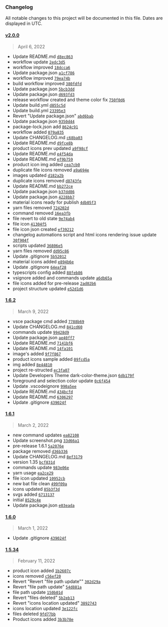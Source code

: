 ### Changelog 

 All notable changes to this project will be documented in this file. Dates are displayed in UTC.

 
#### [v2.0.0](https://github.com/Rajeshwaran2001/developer-theme-dark/compare/1.6.2...v2.0.0) 

> April 6, 2022 

- Update README.md [`d8ec863`](https://github.com/Rajeshwaran2001/developer-theme-dark/commit/d8ec863)
- workflow update [`2edc3d5`](https://github.com/Rajeshwaran2001/developer-theme-dark/commit/2edc3d5)
- workflow improved [`18dcca6`](https://github.com/Rajeshwaran2001/developer-theme-dark/commit/18dcca6)
- Update package.json [`a1cf786`](https://github.com/Rajeshwaran2001/developer-theme-dark/commit/a1cf786)
- workflow improved [`79ea74b`](https://github.com/Rajeshwaran2001/developer-theme-dark/commit/79ea74b)
- build workflow improved [`380fdfd`](https://github.com/Rajeshwaran2001/developer-theme-dark/commit/380fdfd)
- Update package.json [`5bcb3dd`](https://github.com/Rajeshwaran2001/developer-theme-dark/commit/5bcb3dd)
- Update package.json [`d693fd3`](https://github.com/Rajeshwaran2001/developer-theme-dark/commit/d693fd3)
- release workflow created and theme color fix [`750f0d6`](https://github.com/Rajeshwaran2001/developer-theme-dark/commit/750f0d6)
- Update build.yml [`d855c5d`](https://github.com/Rajeshwaran2001/developer-theme-dark/commit/d855c5d)
- Update build.yml [`23395e3`](https://github.com/Rajeshwaran2001/developer-theme-dark/commit/23395e3)
- Revert "Update package.json" [`abd6bab`](https://github.com/Rajeshwaran2001/developer-theme-dark/commit/abd6bab)
- Update package.json [`9350d44`](https://github.com/Rajeshwaran2001/developer-theme-dark/commit/9350d44)
- package-lock.json add [`8624c91`](https://github.com/Rajeshwaran2001/developer-theme-dark/commit/8624c91)
- workflow added [`079a835`](https://github.com/Rajeshwaran2001/developer-theme-dark/commit/079a835)
- Update CHANGELOG.md [`c68ba03`](https://github.com/Rajeshwaran2001/developer-theme-dark/commit/c68ba03)
- Update README.md [`d9fce8b`](https://github.com/Rajeshwaran2001/developer-theme-dark/commit/d9fce8b)
- product icons prev updated [`a9f98cf`](https://github.com/Rajeshwaran2001/developer-theme-dark/commit/a9f98cf)
- Update README.md [`e4f54da`](https://github.com/Rajeshwaran2001/developer-theme-dark/commit/e4f54da)
- Update README.md [`ef9b759`](https://github.com/Rajeshwaran2001/developer-theme-dark/commit/ef9b759)
- product icon img added [`cea7cb0`](https://github.com/Rajeshwaran2001/developer-theme-dark/commit/cea7cb0)
- duplicate file icons removed [`a9a694e`](https://github.com/Rajeshwaran2001/developer-theme-dark/commit/a9a694e)
- images updated [`d182a2b`](https://github.com/Rajeshwaran2001/developer-theme-dark/commit/d182a2b)
- duplicate icons removed [`d8743fe`](https://github.com/Rajeshwaran2001/developer-theme-dark/commit/d8743fe)
- Update README.md [`bb272ce`](https://github.com/Rajeshwaran2001/developer-theme-dark/commit/bb272ce)
- Update package.json [`b37dd86`](https://github.com/Rajeshwaran2001/developer-theme-dark/commit/b37dd86)
- Update package.json [`4228bb7`](https://github.com/Rajeshwaran2001/developer-theme-dark/commit/4228bb7)
- material icons  ready for publish [`4db05f3`](https://github.com/Rajeshwaran2001/developer-theme-dark/commit/4db05f3)
- yarn files removed [`724202d`](https://github.com/Rajeshwaran2001/developer-theme-dark/commit/724202d)
- command removed [`16ea3fb`](https://github.com/Rajeshwaran2001/developer-theme-dark/commit/16ea3fb)
- file revert to old state [`9e74ab4`](https://github.com/Rajeshwaran2001/developer-theme-dark/commit/9e74ab4)
- file icon [`41304f5`](https://github.com/Rajeshwaran2001/developer-theme-dark/commit/41304f5)
- file icon json created [`ef39212`](https://github.com/Rajeshwaran2001/developer-theme-dark/commit/ef39212)
- changelog automations script and html icons rendering issue update [`30f904f`](https://github.com/Rajeshwaran2001/developer-theme-dark/commit/30f904f)
- scripts updated [`36806e5`](https://github.com/Rajeshwaran2001/developer-theme-dark/commit/36806e5)
- yarn files removed [`dd95c86`](https://github.com/Rajeshwaran2001/developer-theme-dark/commit/dd95c86)
- Update .gitignore [`5b52012`](https://github.com/Rajeshwaran2001/developer-theme-dark/commit/5b52012)
- material icons added [`e894b6e`](https://github.com/Rajeshwaran2001/developer-theme-dark/commit/e894b6e)
- Update .gitignore [`64eaf28`](https://github.com/Rajeshwaran2001/developer-theme-dark/commit/64eaf28)
- typescripts config added [`88feb86`](https://github.com/Rajeshwaran2001/developer-theme-dark/commit/88feb86)
- vsignore added and commands update [`a6db65a`](https://github.com/Rajeshwaran2001/developer-theme-dark/commit/a6db65a)
- file icons added for pre-release [`2ad02b6`](https://github.com/Rajeshwaran2001/developer-theme-dark/commit/2ad02b6)
- project structure updated [`e52d1d6`](https://github.com/Rajeshwaran2001/developer-theme-dark/commit/e52d1d6)
 
#### [1.6.2](https://github.com/Rajeshwaran2001/developer-theme-dark/compare/1.6.1...1.6.2) 

> March 9, 2022 

- vsce package cmd added [`7788b69`](https://github.com/Rajeshwaran2001/developer-theme-dark/commit/7788b69)
- Update CHANGELOG.md [`841cd60`](https://github.com/Rajeshwaran2001/developer-theme-dark/commit/841cd60)
- commands update [`99428d9`](https://github.com/Rajeshwaran2001/developer-theme-dark/commit/99428d9)
- Update package.json [`ae40ff7`](https://github.com/Rajeshwaran2001/developer-theme-dark/commit/ae40ff7)
- Update README.md [`7141bf6`](https://github.com/Rajeshwaran2001/developer-theme-dark/commit/7141bf6)
- Update README.md [`14fa101`](https://github.com/Rajeshwaran2001/developer-theme-dark/commit/14fa101)
- image's added [`9f7f867`](https://github.com/Rajeshwaran2001/developer-theme-dark/commit/9f7f867)
- product icons sample added [`09fcd5a`](https://github.com/Rajeshwaran2001/developer-theme-dark/commit/09fcd5a)
- img added [`8e44810`](https://github.com/Rajeshwaran2001/developer-theme-dark/commit/8e44810)
- project re-structed [`ec3fa07`](https://github.com/Rajeshwaran2001/developer-theme-dark/commit/ec3fa07)
- Update Developers Theme dark-color-theme.json [`6db179f`](https://github.com/Rajeshwaran2001/developer-theme-dark/commit/6db179f)
- foreground and selection color update [`0c6f454`](https://github.com/Rajeshwaran2001/developer-theme-dark/commit/0c6f454)
- Update .vscodeignore [`990a5ee`](https://github.com/Rajeshwaran2001/developer-theme-dark/commit/990a5ee)
- Update README.md [`434bcfd`](https://github.com/Rajeshwaran2001/developer-theme-dark/commit/434bcfd)
- Update README.md [`6306297`](https://github.com/Rajeshwaran2001/developer-theme-dark/commit/6306297)
- Update .gitignore [`439024f`](https://github.com/Rajeshwaran2001/developer-theme-dark/commit/439024f)
 
#### [1.6.1](https://github.com/Rajeshwaran2001/developer-theme-dark/compare/1.6.0...1.6.1) 

> March 2, 2022 

- new command updates [`ea82108`](https://github.com/Rajeshwaran2001/developer-theme-dark/commit/ea82108)
- Update screenshot.png [`33d66a1`](https://github.com/Rajeshwaran2001/developer-theme-dark/commit/33d66a1)
- pre-release 1.6.1 [`5a2076e`](https://github.com/Rajeshwaran2001/developer-theme-dark/commit/5a2076e)
- package removed [`d36b336`](https://github.com/Rajeshwaran2001/developer-theme-dark/commit/d36b336)
- Update CHANGELOG.md [`8ef3179`](https://github.com/Rajeshwaran2001/developer-theme-dark/commit/8ef3179)
- version 1.35 [`bcf831d`](https://github.com/Rajeshwaran2001/developer-theme-dark/commit/bcf831d)
- commands update [`983e06e`](https://github.com/Rajeshwaran2001/developer-theme-dark/commit/983e06e)
- yarn usage [`ea2ce29`](https://github.com/Rajeshwaran2001/developer-theme-dark/commit/ea2ce29)
- file icon updated [`10952cb`](https://github.com/Rajeshwaran2001/developer-theme-dark/commit/10952cb)
- new bat file clean [`499f09a`](https://github.com/Rajeshwaran2001/developer-theme-dark/commit/499f09a)
- icons updated [`85b3f3d`](https://github.com/Rajeshwaran2001/developer-theme-dark/commit/85b3f3d)
- svgs added [`6713137`](https://github.com/Rajeshwaran2001/developer-theme-dark/commit/6713137)
- initial [`8529c4e`](https://github.com/Rajeshwaran2001/developer-theme-dark/commit/8529c4e)
- Update package.json [`e03eada`](https://github.com/Rajeshwaran2001/developer-theme-dark/commit/e03eada)
 
#### [1.6.0](https://github.com/Rajeshwaran2001/developer-theme-dark/compare/1.5.34...1.6.0) 

> March 1, 2022 

- Update .gitignore [`439024f`](https://github.com/Rajeshwaran2001/developer-theme-dark/commit/439024f)
 
#### [1.5.34](https://github.com/Rajeshwaran2001/developer-theme-dark/compare/1.5.3...1.5.34) 

> February 11, 2022 

- product icon added [`1b2607c`](https://github.com/Rajeshwaran2001/developer-theme-dark/commit/1b2607c)
- icons removed [`c56ef20`](https://github.com/Rajeshwaran2001/developer-theme-dark/commit/c56ef20)
- Revert "Revert "file path update"" [`302d29a`](https://github.com/Rajeshwaran2001/developer-theme-dark/commit/302d29a)
- Revert "file path update" [`54d881a`](https://github.com/Rajeshwaran2001/developer-theme-dark/commit/54d881a)
- file path update [`150b01d`](https://github.com/Rajeshwaran2001/developer-theme-dark/commit/150b01d)
- Revert "files deleted" [`5b2eb13`](https://github.com/Rajeshwaran2001/developer-theme-dark/commit/5b2eb13)
- Revert "icons location updated" [`3892743`](https://github.com/Rajeshwaran2001/developer-theme-dark/commit/3892743)
- icons location updated [`3e122fc`](https://github.com/Rajeshwaran2001/developer-theme-dark/commit/3e122fc)
- files deleted [`9fd77bb`](https://github.com/Rajeshwaran2001/developer-theme-dark/commit/9fd77bb)
- Product icons added [`3b3b78e`](https://github.com/Rajeshwaran2001/developer-theme-dark/commit/3b3b78e)
